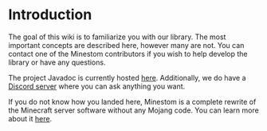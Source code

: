 # Introduction

The goal of this wiki is to familiarize you with our library. The most important concepts are described here, however many are not. You can contact one of the Minestom contributors if you wish to help develop the library or have any questions.

The project Javadoc is currently hosted [here](https://minestom.github.io/Minestom/). Additionally, we do have a [Discord server](https://discord.gg/pkFRvqB) where you can ask anything you want.

If you do not know how you landed here, Minestom is a complete rewrite of the Minecraft server software without any Mojang code. You can learn more about it [here](https://github.com/Minestom/Minestom).
